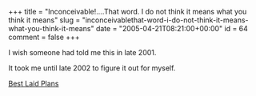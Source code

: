 +++
title = "Inconceivable!....That word. I do not think it means what you think it means"
slug = "inconceivablethat-word-i-do-not-think-it-means-what-you-think-it-means"
date = "2005-04-21T08:21:00+00:00"
id = 64
comment = false
+++

I wish someone had told me this in late 2001.

It took me until late 2002 to figure it out for myself.

[Best Laid Plans](http://www.businessweek.com/the_thread/dealflow/archives/2005/04/best_laid_plans.html)
